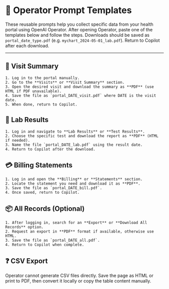 # 🧭 Operator Prompt Templates

These reusable prompts help you collect specific data from your health portal using OpenAI Operator. After opening Operator, paste one of the templates below and follow the steps. Downloads should be saved as `portal_date_type.pdf` (e.g. `mychart_2024-05-01_lab.pdf`). Return to Copilot after each download.

---

## 📄 Visit Summary
```
1. Log in to the portal manually.
2. Go to the **Visits** or **Visit Summary** section.
3. Open the desired visit and download the summary as **PDF** (use HTML if PDF unavailable).
4. Save the file as `portal_DATE_visit.pdf` where DATE is the visit date.
5. When done, return to Copilot.
```

## 🧪 Lab Results
```
1. Log in and navigate to **Lab Results** or **Test Results**.
2. Choose the specific test and download the report as **PDF** (HTML if needed).
3. Name the file `portal_DATE_lab.pdf` using the result date.
4. Return to Copilot after the download.
```

## 💳 Billing Statements
```
1. Log in and open the **Billing** or **Statements** section.
2. Locate the statement you need and download it as **PDF**.
3. Save the file as `portal_DATE_bill.pdf`.
4. Once saved, return to Copilot.
```

## 📦 All Records (Optional)
```
1. After logging in, search for an **Export** or **Download All Records** option.
2. Request an export in **PDF** format if available, otherwise use HTML.
3. Save the file as `portal_DATE_all.pdf`.
4. Return to Copilot when complete.
```

## ❓ CSV Export
Operator cannot generate CSV files directly. Save the page as HTML or print to PDF,
then convert it locally or copy the table content manually.
